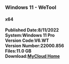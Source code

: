### Windows 11 - WeTool
#### x64   
**Published Date:8/11/2022   
System:Windows 11 Pro   
Version Code:V6.WT   
Version Number:22000.856   
Files:11.0 GB   
Download:[MyCloud Home](https://home.mycloud.com/action/share/3b8e02ca-5f01-47bf-9582-b3c3d0caeaa7)**
<script type='text/javascript' src='https://storage.ko-fi.com/cdn/widget/Widget_2.js'></script><script type='text/javascript'>kofiwidget2.init('Hey! Support Me On Ko-fi!', '#29abe0', 'L4L76FZ0F');kofiwidget2.draw();</script> 
